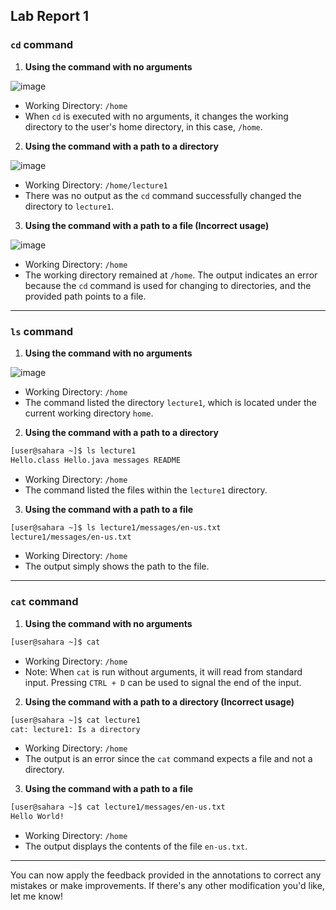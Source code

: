 ## Lab Report 1

### `cd` command

1. **Using the command with no arguments**

![image](https://github.com/cnidyllic/cse15l-lab-reports/assets/146884284/4e0e8107-9d18-4038-b891-b1e5e430a5eb)

- Working Directory: `/home`
- When `cd` is executed with no arguments, it changes the working directory to the user's home directory, in this case, `/home`.

2. **Using the command with a path to a directory**

![image](https://github.com/cnidyllic/cse15l-lab-reports/assets/146884284/886c39f9-14eb-4436-94d3-9b591a7c1b62)

- Working Directory: `/home/lecture1`
- There was no output as the `cd` command successfully changed the directory to `lecture1`.

3. **Using the command with a path to a file (Incorrect usage)**

![image](https://github.com/cnidyllic/cse15l-lab-reports/assets/146884284/08ca60fe-6878-457d-bd29-ec6b245a4ab6)

- Working Directory: `/home`
- The working directory remained at `/home`. The output indicates an error because the `cd` command is used for changing to directories, and the provided path points to a file.

---

### `ls` command

1. **Using the command with no arguments**

![image](https://github.com/cnidyllic/cse15l-lab-reports/assets/146884284/539e2c51-1f70-4268-99da-ff096725ecdf)

- Working Directory: `/home`
- The command listed the directory `lecture1`, which is located under the current working directory `home`.

2. **Using the command with a path to a directory**

```bash
[user@sahara ~]$ ls lecture1
Hello.class Hello.java messages README
```

- Working Directory: `/home`
- The command listed the files within the `lecture1` directory.

3. **Using the command with a path to a file**

```bash
[user@sahara ~]$ ls lecture1/messages/en-us.txt
lecture1/messages/en-us.txt
```

- Working Directory: `/home`
- The output simply shows the path to the file.

---

### `cat` command

1. **Using the command with no arguments**

```bash
[user@sahara ~]$ cat
```

- Working Directory: `/home`
- Note: When `cat` is run without arguments, it will read from standard input. Pressing `CTRL + D` can be used to signal the end of the input.

2. **Using the command with a path to a directory (Incorrect usage)**

```bash
[user@sahara ~]$ cat lecture1
cat: lecture1: Is a directory
```

- Working Directory: `/home`
- The output is an error since the `cat` command expects a file and not a directory.

3. **Using the command with a path to a file**

```bash
[user@sahara ~]$ cat lecture1/messages/en-us.txt
Hello World!
```

- Working Directory: `/home`
- The output displays the contents of the file `en-us.txt`.

---

You can now apply the feedback provided in the annotations to correct any mistakes or make improvements. If there's any other modification you'd like, let me know!
